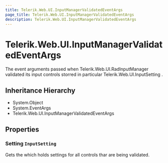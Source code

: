 ```yaml
---
title: Telerik.Web.UI.InputManagerValidatedEventArgs
page_title: Telerik.Web.UI.InputManagerValidatedEventArgs
description: Telerik.Web.UI.InputManagerValidatedEventArgs
---
```


# Telerik.Web.UI.InputManagerValidatedEventArgs

The event arguments passed when Telerik.Web.UI.RadInputManager validated
            its input controls storred in particular Telerik.Web.UI.InputSetting .

## Inheritance Hierarchy

* System.Object
* System.EventArgs
* Telerik.Web.UI.InputManagerValidatedEventArgs

## Properties

###  Setting `InputSetting`

Gets the  which holds
            settings for all controls thar are being validated.

